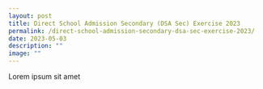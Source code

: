 ```yaml
---
layout: post
title: Direct School Admission Secondary (DSA Sec) Exercise 2023
permalink: /direct-school-admission-secondary-dsa-sec-exercise-2023/
date: 2023-05-03
description: ""
image: ""
---
```

Lorem ipsum sit amet